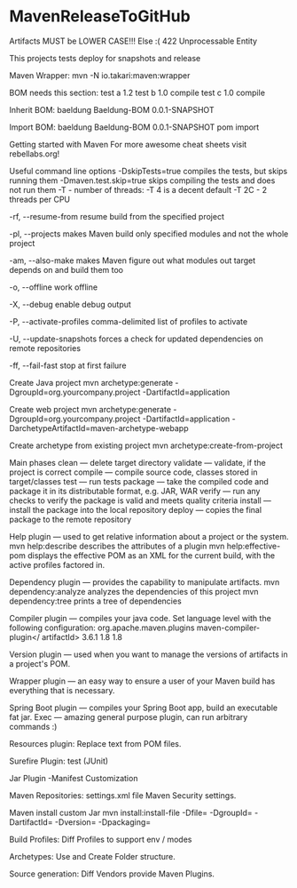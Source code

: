 # MavenReleaseToGitHub

Artifacts MUST be LOWER CASE!!!  Else  :( 422 Unprocessable Entity


This projects tests deploy for snapshots and release


Maven Wrapper:
mvn -N io.takari:maven:wrapper

BOM needs this section:
<dependencyManagement>
        <dependencies>
            <dependency>
                <groupId>test</groupId>
                <artifactId>a</artifactId>
                <version>1.2</version>
            </dependency>
            <dependency>
                <groupId>test</groupId>
                <artifactId>b</artifactId>
                <version>1.0</version>
                <scope>compile</scope>
            </dependency>
            <dependency>
                <groupId>test</groupId>
                <artifactId>c</artifactId>
                <version>1.0</version>
                <scope>compile</scope>
            </dependency>
        </dependencies>
    </dependencyManagement>

Inherit BOM:
<parent>
<groupId>baeldung</groupId>
<artifactId>Baeldung-BOM</artifactId>
<version>0.0.1-SNAPSHOT</version>
</parent>


Import BOM:
<dependencyManagement>
<dependencies>
<dependency>
<groupId>baeldung</groupId>
<artifactId>Baeldung-BOM</artifactId>
<version>0.0.1-SNAPSHOT</version>
<type>pom</type>
<scope>import</scope>
</dependency>
</dependencies>
</dependencyManagement>



Getting started with Maven For more awesome cheat sheets
visit rebellabs.org! 

Useful command line options
-DskipTests=true compiles the tests, but skips
running them
-Dmaven.test.skip=true skips compiling the tests
and does not run them
-T - number of threads:
-T 4 is a decent default
-T 2C - 2 threads per CPU

-rf, --resume-from resume build from the
specified project

-pl, --projects makes Maven build only specified
modules and not the whole project

-am, --also-make makes Maven figure out what
modules out target depends on and build them too

-o, --offline work offline

-X, --debug enable debug output

-P, --activate-profiles comma-delimited list
of profiles to activate

-U, --update-snapshots forces a check for updated
dependencies on remote repositories

-ff, --fail-fast stop at first failure

Create Java project
mvn archetype:generate
-DgroupId=org.yourcompany.project
-DartifactId=application

Create web project
mvn archetype:generate
-DgroupId=org.yourcompany.project
-DartifactId=application
-DarchetypeArtifactId=maven-archetype-webapp

Create archetype from existing project
mvn archetype:create-from-project

Main phases
clean — delete target directory
validate — validate, if the project is correct
compile — compile source code, classes stored
in target/classes
test — run tests
package — take the compiled code and package it in its
distributable format, e.g. JAR, WAR
verify — run any checks to verify the package is valid
and meets quality criteria
install — install the package into the local repository
deploy — copies the final package to the remote repository

Help plugin — used to get relative information about a
project or the system.
mvn help:describe describes the attributes of a plugin
mvn help:effective-pom displays the effective POM
as an XML for the current build, with the active profiles
factored in.

Dependency plugin — provides the capability to
manipulate artifacts.
mvn dependency:analyze analyzes the dependencies
of this project
mvn dependency:tree prints a tree of dependencies

Compiler plugin — compiles your java code.
Set language level with the following configuration:
<plugin>
<groupId>org.apache.maven.plugins</groupId>
<artifactId>maven-compiler-plugin</
artifactId>
<version>3.6.1</version>
<configuration>
 <source>1.8</source>
 <target>1.8</target>
 </configuration>
</plugin>

Version plugin — used when you want to manage
the versions of artifacts in a project's POM.

Wrapper plugin — an easy way to ensure
a user of your Maven build has everything
that is necessary.

Spring Boot plugin — compiles your
Spring Boot app, build an executable fat jar.
Exec — amazing general purpose plugin,
can run arbitrary commands :) 




Resources plugin:
Replace text from POM files.


Surefire Plugin: test (JUnit) 

Jar Plugin -Manifest Customization


Maven Repositories:
settings.xml file
Maven Security settings.

Maven install custom Jar
mvn install:install-file -Dfile=<Fle> -DgroupId= -DartifactId= -Dversion= -Dpackaging=

Build Profiles:
Diff Profiles to support env / modes

Archetypes:
Use and Create Folder structure.


Source generation:
Diff Vendors provide Maven Plugins.









